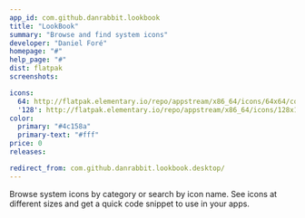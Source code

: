 ```yaml
---
app_id: com.github.danrabbit.lookbook
title: "LookBook"
summary: "Browse and find system icons"
developer: "Daniel Foré"
homepage: "#"
help_page: "#"
dist: flatpak
screenshots:

icons:
  64: http://flatpak.elementary.io/repo/appstream/x86_64/icons/64x64/com.github.danrabbit.lookbook.png
  '128': http://flatpak.elementary.io/repo/appstream/x86_64/icons/128x128/com.github.danrabbit.lookbook.png
color:
  primary: "#4c158a"
  primary-text: "#fff"
price: 0
releases:

redirect_from: com.github.danrabbit.lookbook.desktop/
---
```


Browse system icons by category or search by icon name. See icons at different sizes and get a quick code snippet to use in your apps.